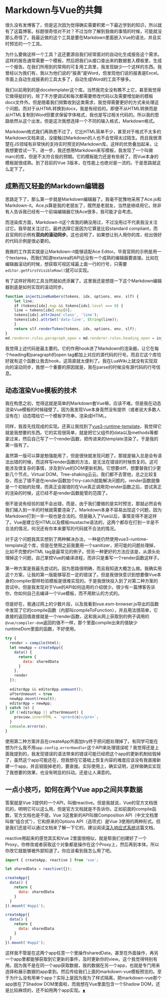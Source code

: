 # Markdown与Vue的共舞

很久没有发博客了，但是这次因为觉得确实需要积累一下最近学到的知识，所以就有了这篇博客。标题很奇怪对不对？不过当你了解到我做的事情的时候，可能就没那么奇怪了。我最近做的这个工具是要在Markdown里面嵌入Vue的语法，并且实时预览的一个工具。

为什么要做这样一个工具？这还要源自我们经常面对的自动化生成报告这个需求。这样的报告通常需要一个模板，然后把我们从接口查出来的数据套入模板里，生成一个报告。在我们所用到的常用的可复用工具里，我发现缺少一个这样的东西。我曾经以为我们有，我以为他们说的“报表”是Word，但发现他们说的报表是Excel。市面上自动生成报表的工具太多了，自动生成Word的工具不够多。

我们以前用到的是docxtemplater这个库。当然我完全没有瞧不上它，甚至我觉得它做得挺好的，除了不方便调试和每次都需要修改代码以及需要增加新的模板docx文件外。但是随着我们频繁收到这类需求，我觉得需要更好的方式来处理这个问题。而对于从HTML转换到docx，我是有经验的。即便不从HTML转换而是从HTML复制到Word但要求保留字体格式，我也是写过相关代码的。所以我的思路依然从这个出发。但是这次我想选择一个不同的输入格式，Markdown格式。

Markdown格式我们再熟悉不过了，它比HTML简单不少，甚至对于格式不太多的Markdown文档来说，没接触过Markdown的人也不会觉得太过陌生。而且我很清楚在JS领域有非常快的支持实时预览的Markdown库。这样的优势叠加起来，让我想要尝试一下。进一步，我还想用Markdown来写模板，我发现了一个叫做marc的库，但是不太符合我的预期。它的模板能力还是有些弱了。而Vue本身的模板就很成熟。到了目前的Vue 3版本，在性能上也绝对是一流的。于是思路就这么定下了。

## 成熟而又轻盈的Markdown编辑器

思路定下了，那么第一步就是Markdown编辑器了。我毫不犹豫地采用了Ace.js和Markdown-it。Ace.js算是我的老朋友了，既然是老朋友，当然是继续用它。除非有人告诉我已经有一个前端编辑器它快Ace很多，我可能才会考虑。

而渲染库方面，Markdown-it这个库我的确没用过，不过没用过不代表我没关注过它。我早就关注过它。最终选择它是因为它算是比较standard compliant，而且官网的示例有**双向的滚动同步**。这也说明了，如果想让别人用你的库，给出很好的代码示例是很必要的。

我做的工作其实就是让Markdown-it能够适配Ace Editor。毕竟官网的示例是用一个textarea，而我们知道textarea的API远没有一个成熟的编辑器要直接。比如在编辑器滚动的时候，想获取可视区域最上面一行的行号，只需要`editor.getFirstVisibleRow()`就可以实现。

有了这样好用的工具当然就如虎添翼了。这里我还是想提一下这个Markdown编辑器到底是如何实现的滚动同步。

```js
function injectLineNumbers(tokens, idx, options, env, slf) {
    let line;
    if (tokens[idx].map && tokens[idx].level === 0) {
	line = tokens[idx].map[0];
	tokens[idx].attrJoin('class', 'line');
	tokens[idx].attrSet('data-line', String(line));
    }
    return slf.renderToken(tokens, idx, options, env, slf);
}
md.renderer.rules.paragraph_open = md.renderer.rules.heading_open = injectLineNumbers;
```

我觉得上述代码是最主要的。它的作用hook进了Markdown的渲染器，让它在每个heading和paragraph的open tag都加上对应的源代码的行号。而且它这个库恰好就有这个函数让我去hook，这简直就太便利了。我在LuaWiki上就没有实现双向的滚动同步，我想一个重要的原因就是，我在parse的时候没有源代码的行号信息。

## 动态渲染Vue模板的技术

我在构思之初，觉得这就是简单的Markdown套Vue嘛，应该不难。但是我在动态渲染Vue模板的时候碰壁了。因为我发现Vue本身竟然没有提供（或者说大多数人没有在）动态喂给它一个模板字符串，渲染成HTML。

同样，我首先找现成的实现。还真让我找到了[vue3-runtime-template](https://github.com/mattelen/vue3-runtime-template)，我觉得它就是我想要的东西。它的实现很简单，就是把它父组件的data以及methods等都拿过来，然后自己写了一个render函数，把传进来的template渲染了。于是我的第一版有了。

虽然第一版可以算是勉强能用了，但是很快就发现问题了。那就是输入总是会有语法出错的时候，而这样写render函数的方法，是无法在错误的时候恢复的。这可能涉及很复杂的事情，涉及到Vue的DOM更新机制。它想要diff，想要替我们少更新几个节点，Virtual DOM，Tree-shaking云云。我们都不去管他，总之比较复杂，而出了错不是在render函数加个try-catch就能解决问题的。render函数就像是一个初始的处理，而真正会报错的在Vue真正调用完render函数之后，尝试真正的渲染的时候，这已经不是render函数能管的范围了。

倒不是说有经验的就不会出错，而是，由于我们要做的是实时预览，那就必然会有我们输入到一半的时候就需要渲染了。Markdown本身不容易出现这个问题，因为Markdown打到一半一般也是合法的。但是融入了Vue以后，事情变得不是这样了。Vue是建立在HTML以及模板mustache语法的，这两个都存在打到一半是不合法的情况，何况还有你本来要写的代码就不合法的情况。

对于这个问题我其实想到了两种解决办法，一种是仍然使用vue3-runtime-template这个库，但是在使用之前我要用一个sanitizer，把可能的问题处理掉，比如不完整的HTML tag是最常见的例子。但另一种更好的方法应该是，从源头处理掉这个问题，自己掌控Vue的编译进程，而非只是重写一个render函数这样子。

第一种方案是我最先尝试的。因为思路很明确，而且我知道大概怎么做。我确实用这个方案，让我的第一版能够容忍一定的错误了。但是我很快意识到想要像Vue本身的compiler那样检验模板是很难实现的。于是我很快投入到了对第二种方案的尝试中。但是我发现对于Vue的API如何运用的介绍很少。很少有一篇博客告诉你，你如何自己去编译一个Vue模板，而不用默认的方式的。

但是好在，我通过网上的少数片段，以及我看到vue.esm-browser.js导出的函数中发现了它的compile函数（内部叫compileToFunction），并且用法很简单，它直接的返回值直接就是一个render函数，这和我从网上获取到的例子调用的`@vue/compiler-dom`返回的值不一样，那个里面compile出来的值缺少runtimeDom里面的函数，不好使用。

```js
try {
  render = compile(html);
  let newApp = createApp({
    data() {
      return {
        data: sharedData
      }
    },
    render
  });
  
  editorApp && editorApp.unmount();
  afterUnmount = true
  newApp.mount(result);
  editorApp = newApp;
} catch (e) {
  if (!editorApp || afterUnmount) {
    preview.innerHTML = `<pre>${e}</pre>`;
  }
  console.error(e);
}
```

使用第二种方案并且在createApp外面加try终于把问题处理掉了。有同学可能在想为什么我不用`app.config.errorHandler`这个API来处理错误呢？我觉得还是上面我提到的，我发现错误的语法带来的错误可能已经把这个app的更新机制给毁掉了，虽然这个app可能还在，但我想在它基础上恢复内容的难度应该没有我直接新建一个app，并且销毁掉老的，要直接。实际使用上，确实证明，这样做确实实现了我想要的效果，也没有明显的抖动。还是让人满意的。

## 一点小技巧，如何在两个Vue app之间共享数据

答案就是Vue 3提供的一个API，叫做reactive。但是我就说，Vue的官方文档很坑的，明明它可以这么用，但是官方文档就是不告诉你。正如前面的compile函数，官方文档也是不提。Vue 3这套新的API叫做Composition API（中文文档里叫做“组合式”），它和原来的Options API（选项式）是Vue 3使用的两种形式。但是我们还是可以通过文档来了解一下它的。建议阅读[深入响应式系统](https://cn.vuejs.org/guide/extras/reactivity-in-depth.html#how-reactivity-works-in-vue)这篇文档。

reactive用起来的感觉其实和Vue 2里面很相似，就是帮我们创建好了一个Proxy，你修改或者获取这个对象都是操作在这个Proxy上，然后再到本体。所以你改它就能够被外部知道了。你应该看到我怎么用了吧。

```js
import { createApp, reactive } from 'vue';

let sharedData = reactive({});

createApp({
  data() {
    return {
      data: sharedData
    }
  }
}).mount('#app1');

createApp({
  data() {
    return {
      data: sharedData
    }
  }
}).mount('#app2');
```

这样我不管是在这两个app任意一个里操作sharedData，甚至在外面操作，再另一个app里都能够获取到它更新的事件，及时更新你的view。这个我觉得特别有用。因为我不是在同一个app获取数据，我的数据在另一个app，也就是专门用来选择和展示数据的app拿到。然后传给我们上面的markdown-vue模板预览的。至于为什么没有用单个app？实际上是因为我为了样式隔离，把markdown-vue那个app放在了Shadow DOM里面啦，而我想在Vue里面包含一个Shadow DOM，还是比较麻烦的，还不如用两个app实现。[∎](https://brynne8.github.io/blog/)